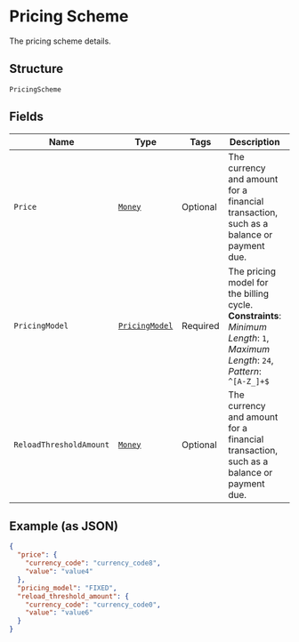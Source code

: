 
# Pricing Scheme

The pricing scheme details.

## Structure

`PricingScheme`

## Fields

| Name | Type | Tags | Description | Getter | Setter |
|  --- | --- | --- | --- | --- | --- |
| `Price` | [`Money`](../../doc/models/money.md) | Optional | The currency and amount for a financial transaction, such as a balance or payment due. | Money getPrice() | setPrice(Money price) |
| `PricingModel` | [`PricingModel`](../../doc/models/pricing-model.md) | Required | The pricing model for the billing cycle.<br>**Constraints**: *Minimum Length*: `1`, *Maximum Length*: `24`, *Pattern*: `^[A-Z_]+$` | PricingModel getPricingModel() | setPricingModel(PricingModel pricingModel) |
| `ReloadThresholdAmount` | [`Money`](../../doc/models/money.md) | Optional | The currency and amount for a financial transaction, such as a balance or payment due. | Money getReloadThresholdAmount() | setReloadThresholdAmount(Money reloadThresholdAmount) |

## Example (as JSON)

```json
{
  "price": {
    "currency_code": "currency_code8",
    "value": "value4"
  },
  "pricing_model": "FIXED",
  "reload_threshold_amount": {
    "currency_code": "currency_code0",
    "value": "value6"
  }
}
```

